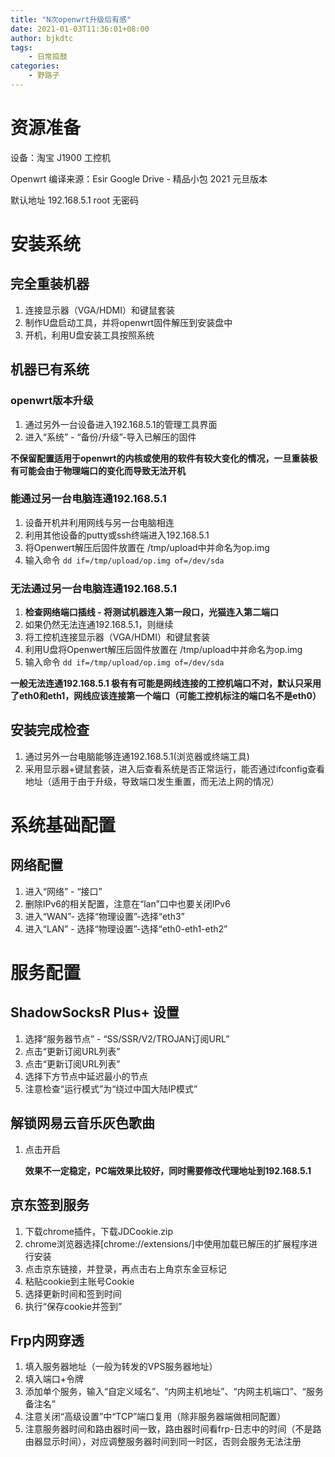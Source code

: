 ```yaml
---
title: "N次openwrt升级后有感"
date: 2021-01-03T11:36:01+08:00
author: bjkdtc
tags:
    - 日常捣鼓
categories:
    - 野路子
---
```


# 资源准备

设备：淘宝 J1900 工控机

Openwrt 编译来源：Esir Google Drive - 精品小包 2021 元旦版本 

默认地址 192.168.5.1 root 无密码

# 安装系统

## 完全重装机器

1. 连接显示器（VGA/HDMI）和键鼠套装 
2. 制作U盘启动工具，并将openwrt固件解压到安装盘中
3. 开机，利用U盘安装工具按照系统

## 机器已有系统

### openwrt版本升级

1. 通过另外一台设备进入192.168.5.1的管理工具界面
2. 进入“系统” - “备份/升级”-导入已解压的固件

**不保留配置适用于openwrt的内核或使用的软件有较大变化的情况，一旦重装极有可能会由于物理端口的变化而导致无法开机** 

### 能通过另一台电脑连通192.168.5.1

1. 设备开机并利用网线与另一台电脑相连
2. 利用其他设备的putty或ssh终端进入192.168.5.1
3. 将Openwert解压后固件放置在 /tmp/upload中并命名为op.img
4. 输入命令 `dd if=/tmp/upload/op.img of=/dev/sda`

###  无法通过另一台电脑连通192.168.5.1

1. **检查网络端口插线 - 将测试机器连入第一段口，光猫连入第二端口**
2. 如果仍然无法连通192.168.5.1，则继续
3. 将工控机连接显示器（VGA/HDMI）和键鼠套装 
4. 利用U盘将Openwert解压后固件放置在 /tmp/upload中并命名为op.img
5. 输入命令 `dd if=/tmp/upload/op.img of=/dev/sda`

**一般无法连通192.168.5.1 极有有可能是网线连接的工控机端口不对，默认只采用了eth0和eth1，网线应该连接第一个端口（可能工控机标注的端口名不是eth0）**

## 安装完成检查

1. 通过另外一台电脑能够连通192.168.5.1(浏览器或终端工具)
2. 采用显示器+键鼠套装，进入后查看系统是否正常运行，能否通过ifconfig查看地址（适用于由于升级，导致端口发生重置，而无法上网的情况）

# 系统基础配置

## 网络配置

1. 进入“网络” - “接口”
2. 删除IPv6的相关配置，注意在“lan”口中也要关闭IPv6
3. 进入“WAN”- 选择“物理设置”-选择“eth3”
4. 进入“LAN” - 选择“物理设置”-选择“eth0-eth1-eth2”

# 服务配置

## ShadowSocksR Plus+ 设置

1. 选择“服务器节点” - “SS/SSR/V2/TROJAN订阅URL” 
2. 点击“更新订阅URL列表”
3. 点击“更新订阅URL列表”
4. 选择下方节点中延迟最小的节点
5. 注意检查“运行模式”为“绕过中国大陆IP模式”

## 解锁网易云音乐灰色歌曲

1. 点击开启

    **效果不一定稳定，PC端效果比较好，同时需要修改代理地址到192.168.5.1**

## 京东签到服务

1. 下载chrome插件，下载JDCookie.zip
2. chrome浏览器选择[chrome://extensions/]中使用加载已解压的扩展程序进行安装
3. 点击京东链接，并登录，再点击右上角京东金豆标记
4. 粘贴cookie到主账号Cookie
5. 选择更新时间和签到时间
6. 执行“保存cookie并签到”

## Frp内网穿透

1. 填入服务器地址（一般为转发的VPS服务器地址）
2. 填入端口+令牌
3. 添加单个服务，输入“自定义域名”、“内网主机地址”、“内网主机端口”、“服务备注名”
4. 注意关闭“高级设置”中“TCP”端口复用（除非服务器端做相同配置）
5. 注意服务器时间和路由器时间一致，路由器时间看frp-日志中的时间（不是路由器显示时间），对应调整服务器时间到同一时区，否则会服务无法注册



